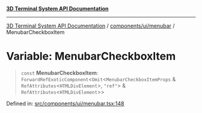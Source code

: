[**3D Terminal System API Documentation**](../../../../README.md)

***

[3D Terminal System API Documentation](../../../../README.md) / [components/ui/menubar](../README.md) / MenubarCheckboxItem

# Variable: MenubarCheckboxItem

> `const` **MenubarCheckboxItem**: `ForwardRefExoticComponent`\<`Omit`\<`MenubarCheckboxItemProps` & `RefAttributes`\<`HTMLDivElement`\>, `"ref"`\> & `RefAttributes`\<`HTMLDivElement`\>\>

Defined in: [src/components/ui/menubar.tsx:148](https://github.com/Dicommunitas/ThreeJS_Terminal_3D2/blob/2d6118765ed06f96efcb299ae199b08c708400c9/src/components/ui/menubar.tsx#L148)
